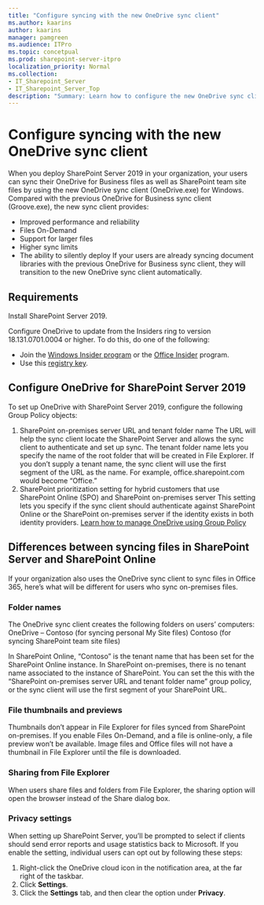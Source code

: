 ```yaml
---
title: "Configure syncing with the new OneDrive sync client"
ms.author: kaarins
author: kaarins
manager: pamgreen
ms.audience: ITPro
ms.topic: concetpual
ms.prod: sharepoint-server-itpro
localization_priority: Normal
ms.collection:
- IT_Sharepoint_Server
- IT_Sharepoint_Server_Top
description: "Summary: Learn how to configure the new OneDrive sync client (OneDrive.exe) for SharePoint Server 2019."
---
```


# Configure syncing with the new OneDrive sync client

   
When you deploy SharePoint Server 2019 in your organization, your users can sync their OneDrive for Business files as well as SharePoint team site files by using the new OneDrive sync client (OneDrive.exe) for Windows. Compared with the previous OneDrive for Business sync client (Groove.exe), the new sync client provides:
- Improved performance and reliability
- Files On-Demand
- Support for larger files
- Higher sync limits
- The ability to silently deploy
If your users are already syncing document libraries with the previous OneDrive for Business sync client, they will transition to the new OneDrive sync client automatically.
    
## Requirements

Install SharePoint Server 2019.

Configure OneDrive to update from the Insiders ring to version 18.131.0701.0004 or higher. To do this, do one of the following:
- Join the [Windows Insider program](https://insider.windows.com/) or the [Office Insider](https://products.office.com/office-insider) program.
- Use this [registry key](https://oneclient.sfx.ms/Win/Preview/EnableInsiderUpdates.zip).
  
  
## Configure OneDrive for SharePoint Server 2019

To set up OneDrive with SharePoint Server 2019, configure the following Group Policy objects: 
  
1.	SharePoint on-premises server URL and tenant folder name
The URL will help the sync client locate the SharePoint Server and allows the sync client to authenticate and set up sync. The tenant folder name lets you specify the name of the root folder that will be created in File Explorer. If you don’t supply a tenant name, the sync client will use the first segment of the URL as the name. For example, office.sharepoint.com would become “Office.”
2.	SharePoint prioritization setting for hybrid customers that use SharePoint Online (SPO) and SharePoint on-premises server
This setting lets you specify if the sync client should authenticate against SharePoint Online or the SharePoint on-premises server if the identity exists in both identity providers.
 [Learn how to manage OneDrive using Group Policy](https://docs.microsoft.com/onedrive/use-group-policy)
  
## Differences between syncing files in SharePoint Server and SharePoint Online

If your organization also uses the OneDrive sync client to sync files in Office 365, here’s what will be different for users who sync on-premises files.
  
### Folder names
The OneDrive sync client creates the following folders on users’ computers:
OneDrive – Contoso (for syncing personal My Site files)
Contoso (for syncing SharePoint team site files)

In SharePoint Online, “Contoso” is the tenant name that has been set for the SharePoint Online instance. In SharePoint on-premises, there is no tenant name associated to the instance of SharePoint. You can set the this with the “SharePoint on-premises server URL and tenant folder name” group policy, or the sync client will use the first segment of your SharePoint URL. 
   
### File thumbnails and previews
Thumbnails don’t appear in File Explorer for files synced from SharePoint on-premises. If you enable Files On-Demand, and a file is online-only, a file preview won’t be available. Image files and Office files will not have a thumbnail in File Explorer until the file is downloaded.
  
### Sharing from File Explorer

When users share files and folders from File Explorer, the sharing option will open the browser instead of the Share dialog box. 
  
### Privacy settings

When setting up SharePoint Server, you’ll be prompted to select if clients should send error reports and usage statistics back to Microsoft. If you enable the setting, individual users can opt out by following these steps:
1.	Right-click the OneDrive cloud icon in the notification area, at the far right of the taskbar.
2.	Click **Settings**. 
3.	Click the **Settings** tab, and then clear the option under **Privacy**. 

  


